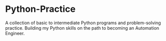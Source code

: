 # Python-Practice
A collection of basic to intermediate Python programs and problem-solving practice. Building my Python skills on the path to becoming an Automation Engineer.

